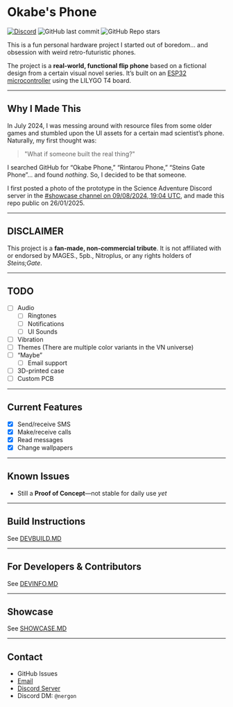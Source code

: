 # Okabe's Phone  
[![Discord](https://img.shields.io/discord/1333879897860603905?label=Discord%20Server)](https://discord.gg/TdPYUj9fAj) ![GitHub last commit](https://img.shields.io/github/last-commit/Nergon123/Okabe_Phone) ![GitHub Repo stars](https://img.shields.io/github/stars/Nergon123/Okabe_Phone)

This is a fun personal hardware project I started out of boredom... and obsession with weird retro-futuristic phones.

The project is a **real-world, functional flip phone** based on a fictional design from a certain visual novel series. It’s built on an [ESP32 microcontroller](https://lilygo.cc/products/t4) using the LILYGO T4 board.

---

## Why I Made This

In July 2024, I was messing around with resource files from some older games and stumbled upon the UI assets for a certain mad scientist’s phone. Naturally, my first thought was:

> "What if someone built the real thing?"

I searched GitHub for “Okabe Phone,” “Rintarou Phone,” “Steins Gate Phone”… and found *nothing*. So, I decided to be that someone.

I first posted a photo of the prototype in the Science Adventure Discord server in the [#showcase channel on 09/08/2024, 19:04 UTC](https://discord.com/channels/213420119034953729/453675152287203368/1271529614946074755), and made this repo public on 26/01/2025.

---

## DISCLAIMER

This project is a **fan-made, non-commercial tribute**. It is not affiliated with or endorsed by MAGES., 5pb., Nitroplus, or any rights holders of *Steins;Gate*.

---

## TODO
- [ ] Audio  
  - [ ] Ringtones  
  - [ ] Notifications  
  - [ ] UI Sounds  
- [ ] Vibration  
- [ ] Themes (There are multiple color variants in the VN universe)  
- [ ] “Maybe”  
  - [ ] Email support  
- [ ] 3D-printed case  
- [ ] Custom PCB  

---

## Current Features
- [x] Send/receive SMS  
- [x] Make/receive calls  
- [x] Read messages  
- [x] Change wallpapers  
---

## Known Issues
- Still a **Proof of Concept**—not stable for daily use *yet*

---

## Build Instructions  
See [DEVBUILD.MD](./DEVBUILD.MD)

---

## For Developers & Contributors  
See [DEVINFO.MD](./DEVINFO.MD)

---

## Showcase  
See [SHOWCASE.MD](./SHOWCASE.MD)

---

## Contact
- GitHub Issues  
- [Email](mailto:nergon123@proton.me?subject=[OkabePhone]%20I%20have%20a%20question)  
- [Discord Server](https://discord.gg/TdPYUj9fAj)  
- Discord DM: `@nergon`  
